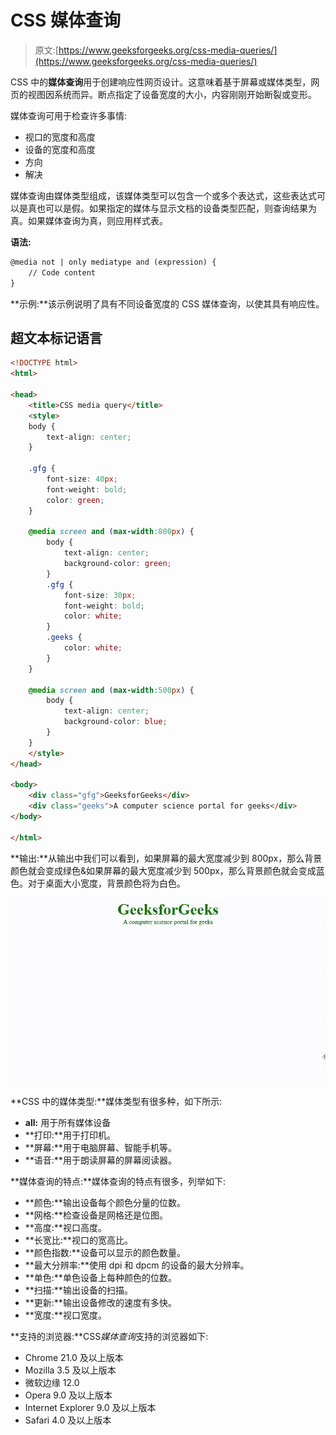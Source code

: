 # CSS 媒体查询

> 原文:[https://www.geeksforgeeks.org/css-media-queries/](https://www.geeksforgeeks.org/css-media-queries/)

CSS 中的**媒体查询**用于创建响应性网页设计。这意味着基于屏幕或媒体类型，网页的视图因系统而异。断点指定了设备宽度的大小，内容刚刚开始断裂或变形。

媒体查询可用于检查许多事情:

*   视口的宽度和高度
*   设备的宽度和高度
*   方向
*   解决

媒体查询由媒体类型组成，该媒体类型可以包含一个或多个表达式，这些表达式可以是真也可以是假。如果指定的媒体与显示文档的设备类型匹配，则查询结果为真。如果媒体查询为真，则应用样式表。

**语法:**

```html
@media not | only mediatype and (expression) {
    // Code content
}
```

**示例:**该示例说明了具有不同设备宽度的 CSS 媒体查询，以使其具有响应性。

## 超文本标记语言

```html
<!DOCTYPE html>
<html>

<head>
    <title>CSS media query</title>
    <style>
    body {
        text-align: center;
    }

    .gfg {
        font-size: 40px;
        font-weight: bold;
        color: green;
    }

    @media screen and (max-width:800px) {
        body {
            text-align: center;
            background-color: green;
        }
        .gfg {
            font-size: 30px;
            font-weight: bold;
            color: white;
        }
        .geeks {
            color: white;
        }
    }

    @media screen and (max-width:500px) {
        body {
            text-align: center;
            background-color: blue;
        }
    }
    </style>
</head>

<body>
    <div class="gfg">GeeksforGeeks</div>
    <div class="geeks">A computer science portal for geeks</div>
</body>

</html>
```

**输出:**从输出中我们可以看到，如果屏幕的最大宽度减少到 800px，那么背景颜色就会变成绿色&如果屏幕的最大宽度减少到 500px，那么背景颜色就会变成蓝色。对于桌面大小宽度，背景颜色将为白色。

![](img/e262b998b1d3aa0de562886b9b300be6.png)

**CSS 中的媒体类型:**媒体类型有很多种，如下所示:

*   **all:** 用于所有媒体设备
*   **打印:**用于打印机。
*   **屏幕:**用于电脑屏幕、智能手机等。
*   **语音:**用于朗读屏幕的屏幕阅读器。

**媒体查询的特点:**媒体查询的特点有很多，列举如下:

*   **颜色:**输出设备每个颜色分量的位数。
*   **网格:**检查设备是网格还是位图。
*   **高度:**视口高度。
*   **长宽比:**视口的宽高比。
*   **颜色指数:**设备可以显示的颜色数量。
*   **最大分辨率:**使用 dpi 和 dpcm 的设备的最大分辨率。
*   **单色:**单色设备上每种颜色的位数。
*   **扫描:**输出设备的扫描。
*   **更新:**输出设备修改的速度有多快。
*   **宽度:**视口宽度。

**支持的浏览器:**CSS*媒体查询*支持的浏览器如下:

*   Chrome 21.0 及以上版本
*   Mozilla 3.5 及以上版本
*   微软边缘 12.0
*   Opera 9.0 及以上版本
*   Internet Explorer 9.0 及以上版本
*   Safari 4.0 及以上版本